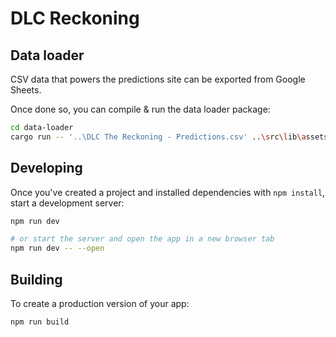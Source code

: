 # DLC Reckoning

## Data loader

CSV data that powers the predictions site can be exported from Google Sheets.

Once done so, you can compile & run the data loader package:

```bash
cd data-loader
cargo run -- '..\DLC The Reckoning - Predictions.csv' ..\src\lib\assets\data.json
```

## Developing

Once you've created a project and installed dependencies with `npm install`, start a development server:

```bash
npm run dev

# or start the server and open the app in a new browser tab
npm run dev -- --open
```

## Building

To create a production version of your app:

```bash
npm run build
```
